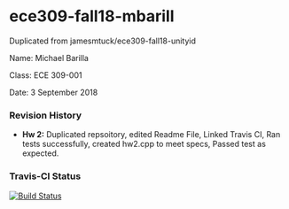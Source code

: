 # ece309-fall18-mbarill
Duplicated from jamesmtuck/ece309-fall18-unityid

Name: Michael Barilla

Class: ECE 309-001

Date: 3 September 2018

### Revision History ###
* **Hw 2:** Duplicated repsoitory, edited Readme File, Linked Travis CI, Ran tests successfully, created hw2.cpp to meet specs, Passed test as expected.

### Travis-CI Status ###
[![Build Status](https://travis-ci.com/barillamw/ece309-fall18-mbarill.svg?branch=master)](https://travis-ci.com/barillamw/ece309-fall18-mbarill)

